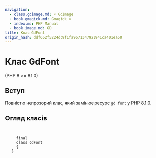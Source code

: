 ```yaml
---
navigation:
  - class.gdimage.md: « GdImage
  - book.gmagick.md: Gmagick »
  - index.md: PHP Manual
  - book.image.md: GD
title: Клас GdFont
origin_hash: ddf652f5224dc9f1fa9671347921941ca401ea50
---
```

# Клас GdFont

(PHP 8 >= 8.1.0)

## Вступ

Повністю непрозорий клас, який замінює ресурс `gd font` у PHP 8.1.0.

## Огляд класів

```classsynopsis

    
     final
     class GdFont
     {
   }
```
